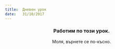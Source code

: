 ```yaml
---
title:  Дневен урок
date:   31/10/2017
---
```


### <center>Работим по този урок.</center>
<center>Моля, върнете се по-късно.</center>